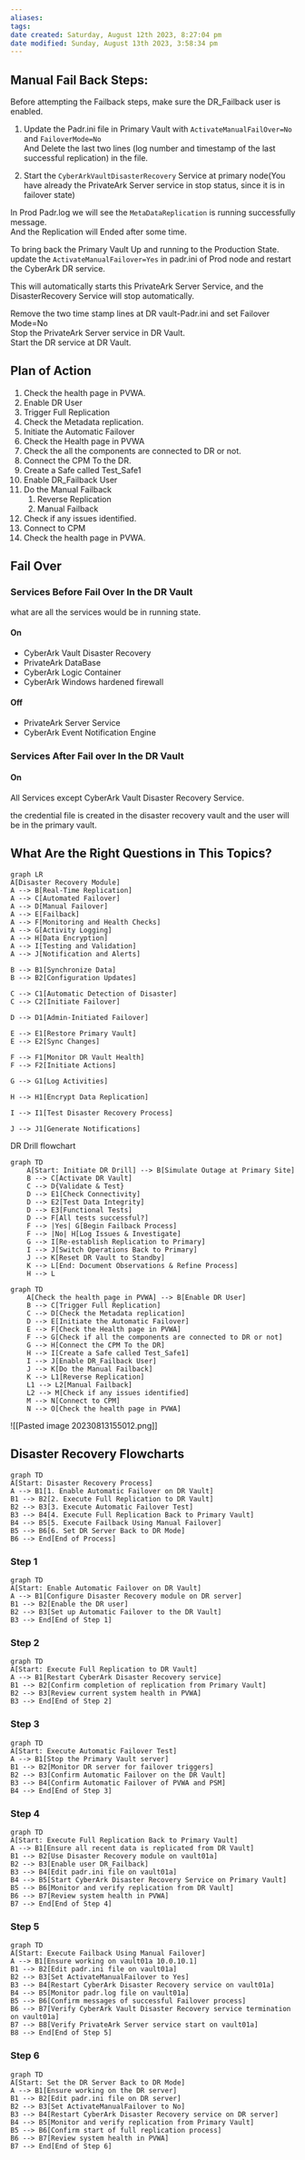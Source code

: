 ```yaml
---
aliases: 
tags: 
date created: Saturday, August 12th 2023, 8:27:04 pm
date modified: Sunday, August 13th 2023, 3:58:34 pm
---
```


## Manual Fail Back Steps:

Before attempting the Failback steps, make sure the DR_Failback user is enabled.

1. Update the Padr.ini file in Primary Vault with `ActivateManualFailOver=No` and `FailoverMode=No`  
   And Delete the last two lines (log number and timestamp of the last successful replication) in the file.

2. Start the `CyberArkVaultDisasterRecovery` Service at primary node(You have already the PrivateArk Server service in stop status, since it is in failover state)

In Prod Padr.log we will see the `MetaDataReplication` is running successfully message.  
And the Replication will Ended after some time.

To bring back the Primary Vault Up and running to the Production State.  
update the `ActivateManualFailover=Yes` in padr.ini of Prod node and restart the CyberArk DR service.

This will automatically starts this PrivateArk Server Service, and the DisasterRecovery Service will stop automatically.

Remove the two time stamp lines at DR vault-Padr.ini and set Failover Mode=No  
Stop the PrivateArk Server service in DR Vault.  
Start the DR service at DR Vault.

## Plan of Action

1. Check the health page in PVWA.
2. Enable DR User
3. Trigger Full Replication
4. Check the Metadata replication.
5. Initiate the Automatic Failover
6. Check the Health page in PVWA
7. Check the all the components are connected to DR or not.
8. Connect the CPM To the DR.
9. Create a Safe called Test_Safe1
10. Enable DR_Failback User
11. Do the Manual Failback
	1. Reverse Replication
	1. Manual Failback
12. Check if any issues identified.
13. Connect to CPM
14. Check the health page in PVWA.

## Fail Over

### Services Before Fail Over In the DR Vault

what are all the services would be in running state.  

#### On

- CyberArk Vault Disaster Recovery  
- PrivateArk DataBase  
- CyberArk Logic Container  
- CyberArk Windows hardened firewall

#### Off

- PrivateArk Server Service  
- CyberArk Event Notification Engine

### Services After Fail over In the DR Vault

#### On

All Services except CyberArk Vault Disaster Recovery Service.


the credential file is created in the disaster recovery vault and the user will be in the primary vault.

## What Are the Right Questions in This Topics?

```mermaid
graph LR
A[Disaster Recovery Module]
A --> B[Real-Time Replication]
A --> C[Automated Failover]
A --> D[Manual Failover]
A --> E[Failback]
A --> F[Monitoring and Health Checks]
A --> G[Activity Logging]
A --> H[Data Encryption]
A --> I[Testing and Validation]
A --> J[Notification and Alerts]

B --> B1[Synchronize Data]
B --> B2[Configuration Updates]

C --> C1[Automatic Detection of Disaster]
C --> C2[Initiate Failover]

D --> D1[Admin-Initiated Failover]

E --> E1[Restore Primary Vault]
E --> E2[Sync Changes]

F --> F1[Monitor DR Vault Health]
F --> F2[Initiate Actions]

G --> G1[Log Activities]

H --> H1[Encrypt Data Replication]

I --> I1[Test Disaster Recovery Process]

J --> J1[Generate Notifications]

```
DR Drill flowchart
```mermaid
graph TD
    A[Start: Initiate DR Drill] --> B[Simulate Outage at Primary Site]
    B --> C[Activate DR Vault]
    C --> D{Validate & Test}
    D --> E1[Check Connectivity]
    D --> E2[Test Data Integrity]
    D --> E3[Functional Tests]
    D --> F[All tests successful?]
    F --> |Yes| G[Begin Failback Process]
    F --> |No| H[Log Issues & Investigate]
    G --> I[Re-establish Replication to Primary]
    I --> J[Switch Operations Back to Primary]
    J --> K[Reset DR Vault to Standby]
    K --> L[End: Document Observations & Refine Process]
    H --> L

```

```mermaid
graph TD
    A[Check the health page in PVWA] --> B[Enable DR User]
    B --> C[Trigger Full Replication]
    C --> D[Check the Metadata replication]
    D --> E[Initiate the Automatic Failover]
    E --> F[Check the Health page in PVWA]
    F --> G[Check if all the components are connected to DR or not]
    G --> H[Connect the CPM To the DR]
    H --> I[Create a Safe called Test_Safe1]
    I --> J[Enable DR_Failback User]
    J --> K[Do the Manual Failback]
    K --> L1[Reverse Replication]
    L1 --> L2[Manual Failback]
    L2 --> M[Check if any issues identified]
    M --> N[Connect to CPM]
    N --> O[Check the health page in PVWA]

```

![[Pasted image 20230813155012.png]]

## Disaster Recovery Flowcharts

```mermaid
graph TD
A[Start: Disaster Recovery Process]
A --> B1[1. Enable Automatic Failover on DR Vault]
B1 --> B2[2. Execute Full Replication to DR Vault]
B2 --> B3[3. Execute Automatic Failover Test]
B3 --> B4[4. Execute Full Replication Back to Primary Vault]
B4 --> B5[5. Execute Failback Using Manual Failover]
B5 --> B6[6. Set DR Server Back to DR Mode]
B6 --> End[End of Process]
```

### Step 1

```mermaid
graph TD
A[Start: Enable Automatic Failover on DR Vault]
A --> B1[Configure Disaster Recovery module on DR server]
B1 --> B2[Enable the DR user]
B2 --> B3[Set up Automatic Failover to the DR Vault]
B3 --> End[End of Step 1]
```

### Step 2

```mermaid
graph TD
A[Start: Execute Full Replication to DR Vault]
A --> B1[Restart CyberArk Disaster Recovery service]
B1 --> B2[Confirm completion of replication from Primary Vault]
B2 --> B3[Review current system health in PVWA]
B3 --> End[End of Step 2]
```

### Step 3

```mermaid
graph TD
A[Start: Execute Automatic Failover Test]
A --> B1[Stop the Primary Vault server]
B1 --> B2[Monitor DR server for failover triggers]
B2 --> B3[Confirm Automatic Failover on the DR Vault]
B3 --> B4[Confirm Automatic Failover of PVWA and PSM]
B4 --> End[End of Step 3]
```

### Step 4

```mermaid
graph TD
A[Start: Execute Full Replication Back to Primary Vault]
A --> B1[Ensure all recent data is replicated from DR Vault]
B1 --> B2[Use Disaster Recovery module on vault01a]
B2 --> B3[Enable user DR_Failback]
B3 --> B4[Edit padr.ini file on vault01a]
B4 --> B5[Start CyberArk Disaster Recovery Service on Primary Vault]
B5 --> B6[Monitor and verify replication from DR Vault]
B6 --> B7[Review system health in PVWA]
B7 --> End[End of Step 4]
```

### Step 5

```mermaid
graph TD
A[Start: Execute Failback Using Manual Failover]
A --> B1[Ensure working on vault01a 10.0.10.1]
B1 --> B2[Edit padr.ini file on vault01a]
B2 --> B3[Set ActivateManualFailover to Yes]
B3 --> B4[Restart CyberArk Disaster Recovery service on vault01a]
B4 --> B5[Monitor padr.log file on vault01a]
B5 --> B6[Confirm messages of successful Failover process]
B6 --> B7[Verify CyberArk Vault Disaster Recovery service termination on vault01a]
B7 --> B8[Verify PrivateArk Server service start on vault01a]
B8 --> End[End of Step 5]
```

### Step 6

```mermaid
graph TD
A[Start: Set the DR Server Back to DR Mode]
A --> B1[Ensure working on the DR server]
B1 --> B2[Edit padr.ini file on DR server]
B2 --> B3[Set ActivateManualFailover to No]
B3 --> B4[Restart CyberArk Disaster Recovery service on DR server]
B4 --> B5[Monitor and verify replication from Primary Vault]
B5 --> B6[Confirm start of full replication process]
B6 --> B7[Review system health in PVWA]
B7 --> End[End of Step 6]
```
